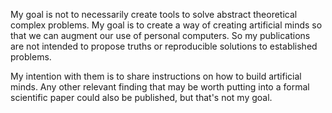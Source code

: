 My goal is not to necessarily create tools to solve abstract theoretical complex problems. My goal is to create a way of creating artificial minds so that we can augment our use of personal computers. So my publications are not intended to propose truths or reproducible solutions to established problems.

My intention with them is to share instructions on how to build artificial minds. Any other relevant finding that may be worth putting into a formal scientific paper could also be published, but that's not my goal.